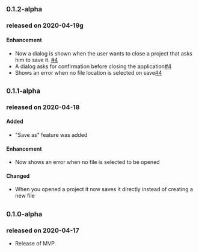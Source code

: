 ## <small>0.1.2-alpha</small>
### released on 2020-04-19g
#### Enhancement
*  Now a dialog is shown when the user wants to close a project that asks him to save it. [#4](https://github.com/Ironlors/open-bpmn/issues/4)
*  A dialog asks for confirmation before closing the application[#4](https://github.com/Ironlors/open-bpmn/issues/4)
*  Shows an error when no file location is selected on save[#4](https://github.com/Ironlors/open-bpmn/issues/4)

## <small>0.1.1-alpha</small>
### released on 2020-04-18
#### Added
*  "Save as" feature was added
  
#### Enhancement
*  Now shows an error when no file is selected to be opened

#### Changed
  *  When you opened a project it now saves it directly instead of creating a new file

## <small>0.1.0-alpha</small>
### released on 2020-04-17
*  Release of MVP

